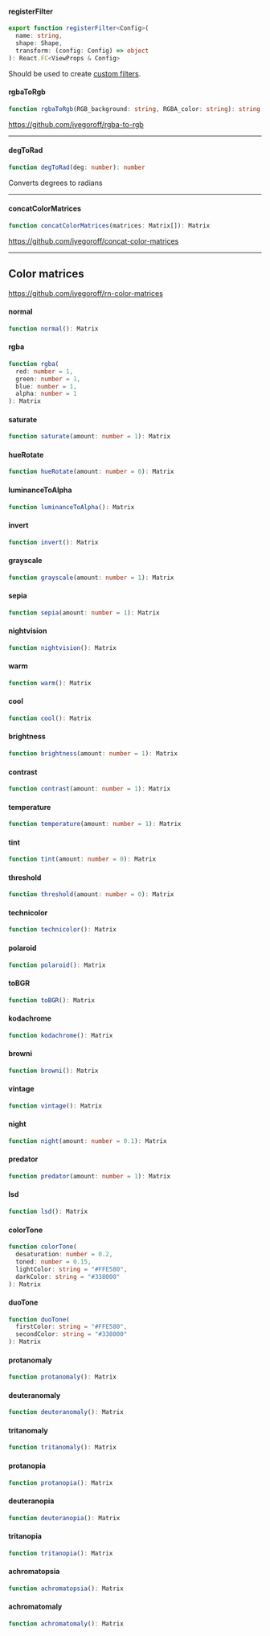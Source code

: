 #### registerFilter
```ts
export function registerFilter<Config>(
  name: string,
  shape: Shape,
  transform: (config: Config) => object
): React.FC<ViewProps & Config>
```

Should be used to create [custom filters](https://github.com/iyegoroff/react-native-image-filter-kit/blob/master/examples/CustomFilter/App.tsx).

#### rgbaToRgb
```ts
function rgbaToRgb(RGB_background: string, RGBA_color: string): string
```

https://github.com/iyegoroff/rgba-to-rgb

***

#### degToRad
```ts
function degToRad(deg: number): number
```

Converts degrees to radians

***
#### concatColorMatrices
```ts
function concatColorMatrices(matrices: Matrix[]): Matrix
```

https://github.com/iyegoroff/concat-color-matrices

***

## Color matrices
https://github.com/iyegoroff/rn-color-matrices

#### normal
```ts
function normal(): Matrix
```
#### rgba
```ts
function rgba(
  red: number = 1,
  green: number = 1,
  blue: number = 1,
  alpha: number = 1
): Matrix
```
#### saturate
```ts
function saturate(amount: number = 1): Matrix
```
#### hueRotate
```ts
function hueRotate(amount: number = 0): Matrix
```
#### luminanceToAlpha
```ts
function luminanceToAlpha(): Matrix
```
#### invert
```ts
function invert(): Matrix
```
#### grayscale
```ts
function grayscale(amount: number = 1): Matrix
```
#### sepia
```ts
function sepia(amount: number = 1): Matrix
```
#### nightvision
```ts
function nightvision(): Matrix
```
#### warm
```ts
function warm(): Matrix
```
#### cool
```ts
function cool(): Matrix
```
#### brightness
```ts
function brightness(amount: number = 1): Matrix
```
#### contrast
```ts
function contrast(amount: number = 1): Matrix
```
#### temperature
```ts
function temperature(amount: number = 1): Matrix
```
#### tint
```ts
function tint(amount: number = 0): Matrix
```
#### threshold
```ts
function threshold(amount: number = 0): Matrix
```
#### technicolor
```ts
function technicolor(): Matrix
```
#### polaroid
```ts
function polaroid(): Matrix
```
#### toBGR
```ts
function toBGR(): Matrix
```
#### kodachrome
```ts
function kodachrome(): Matrix
```
#### browni
```ts
function browni(): Matrix
```
#### vintage
```ts
function vintage(): Matrix
```
#### night
```ts
function night(amount: number = 0.1): Matrix
```
#### predator
```ts
function predator(amount: number = 1): Matrix
```
#### lsd
```ts
function lsd(): Matrix
```
#### colorTone
```ts
function colorTone(
  desaturation: number = 0.2,
  toned: number = 0.15,
  lightColor: string = "#FFE580",
  darkColor: string = "#338000"
): Matrix
```
#### duoTone
```ts
function duoTone(
  firstColor: string = "#FFE580",
  secondColor: string = "#338000"
): Matrix
```
#### protanomaly
```ts
function protanomaly(): Matrix
```
#### deuteranomaly
```ts
function deuteranomaly(): Matrix
```
#### tritanomaly
```ts
function tritanomaly(): Matrix
```
#### protanopia
```ts
function protanopia(): Matrix
```
#### deuteranopia
```ts
function deuteranopia(): Matrix
```
#### tritanopia
```ts
function tritanopia(): Matrix
```
#### achromatopsia
```ts
function achromatopsia(): Matrix
```
#### achromatomaly
```ts
function achromatomaly(): Matrix
```